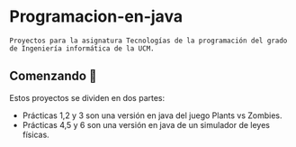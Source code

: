# Programacion-en-java

```
Proyectos para la asignatura Tecnologías de la programación del grado de Ingeniería informática de la UCM.
```

## Comenzando :running:

Estos proyectos se dividen en dos partes:

* Prácticas 1,2 y 3 son una versión en java del juego Plants vs Zombies.
* Prácticas 4,5 y 6 son una versión en java de un simulador de leyes físicas.
